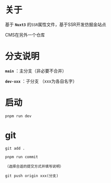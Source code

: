 # 关于
基于 **`Nuxt3`** 的`SSR`属性文件，基于SSR开发仿掘金站点


CMS在另外一个仓库


# 分支说明
**`main`** ：主分支（非必要不合并）


**`dev-xxx`** ：子分支 （xxx为各自名字）



# 启动
```
pnpm run dev
```


# git
```
git add .

pnpm run commit

（选择合适的提交方式并填写说明）

git push origin xxx(分支)
```